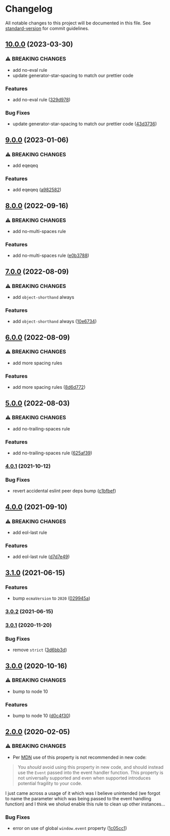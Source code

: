 # Changelog

All notable changes to this project will be documented in this file. See [standard-version](https://github.com/conventional-changelog/standard-version) for commit guidelines.

## [10.0.0](https://github.com/CrowdStrike/eslint-config-crowdstrike/compare/v9.0.0...v10.0.0) (2023-03-30)


### ⚠ BREAKING CHANGES

* add no-eval rule
* update generator-star-spacing to match our prettier code

### Features

* add no-eval rule ([329d978](https://github.com/CrowdStrike/eslint-config-crowdstrike/commit/329d9781a81554ff5a9b85fec492b81cd9c9df06))


### Bug Fixes

* update generator-star-spacing to match our prettier code ([43d3736](https://github.com/CrowdStrike/eslint-config-crowdstrike/commit/43d373673e6c1bcc14c988e61270d1a6ce495105))

## [9.0.0](https://github.com/CrowdStrike/eslint-config-crowdstrike/compare/v8.0.0...v9.0.0) (2023-01-06)


### ⚠ BREAKING CHANGES

* add eqeqeq

### Features

* add eqeqeq ([a982582](https://github.com/CrowdStrike/eslint-config-crowdstrike/commit/a98258243ff045ceb28694a4a2a41a8748ae0e46))

## [8.0.0](https://github.com/CrowdStrike/eslint-config-crowdstrike/compare/v7.0.0...v8.0.0) (2022-09-16)


### ⚠ BREAKING CHANGES

* add no-multi-spaces rule

### Features

* add no-multi-spaces rule ([e0b3788](https://github.com/CrowdStrike/eslint-config-crowdstrike/commit/e0b37888a8acab5a73f2d926a03fadcf1e23c61d))

## [7.0.0](https://github.com/CrowdStrike/eslint-config-crowdstrike/compare/v6.0.0...v7.0.0) (2022-08-09)


### ⚠ BREAKING CHANGES

* add `object-shorthand` always

### Features

* add `object-shorthand` always ([10e6734](https://github.com/CrowdStrike/eslint-config-crowdstrike/commit/10e6734135e4690e86098d6203733c6031459abd))

## [6.0.0](https://github.com/CrowdStrike/eslint-config-crowdstrike/compare/v5.0.0...v6.0.0) (2022-08-09)


### ⚠ BREAKING CHANGES

* add more spacing rules

### Features

* add more spacing rules ([8d6d772](https://github.com/CrowdStrike/eslint-config-crowdstrike/commit/8d6d7724619dbfcb536e06d273d3d4fe42746280))

## [5.0.0](https://github.com/CrowdStrike/eslint-config-crowdstrike/compare/v4.0.1...v5.0.0) (2022-08-03)


### ⚠ BREAKING CHANGES

* add no-trailing-spaces rule

### Features

* add no-trailing-spaces rule ([625af39](https://github.com/CrowdStrike/eslint-config-crowdstrike/commit/625af395b21df76be02c0ec5eceacd36c20bfd6d))

### [4.0.1](https://github.com/CrowdStrike/eslint-config-crowdstrike/compare/v4.0.0...v4.0.1) (2021-10-12)


### Bug Fixes

* revert accidental eslint peer deps bump ([c1bfbef](https://github.com/CrowdStrike/eslint-config-crowdstrike/commit/c1bfbefdf5d1003fd657ec950acdb45aeb01e79d))

## [4.0.0](https://github.com/CrowdStrike/eslint-config-crowdstrike/compare/v3.1.0...v4.0.0) (2021-09-10)


### ⚠ BREAKING CHANGES

* add eol-last rule

### Features

* add eol-last rule ([d7d7e49](https://github.com/CrowdStrike/eslint-config-crowdstrike/commit/d7d7e498781ae147be10b09ab2f22b1fc1909977))

## [3.1.0](https://github.com/CrowdStrike/eslint-config-crowdstrike/compare/v3.0.2...v3.1.0) (2021-06-15)


### Features

* bump `ecmaVersion` to `2020` ([029945a](https://github.com/CrowdStrike/eslint-config-crowdstrike/commit/029945ad5b8f088918fed301f4aa409a0280da16))

### [3.0.2](https://github.com/CrowdStrike/eslint-config-crowdstrike/compare/v3.0.1...v3.0.2) (2021-06-15)

### [3.0.1](https://github.com/CrowdStrike/eslint-config-crowdstrike/compare/v3.0.0...v3.0.1) (2020-11-20)


### Bug Fixes

* remove `strict` ([3d6bb3d](https://github.com/CrowdStrike/eslint-config-crowdstrike/commit/3d6bb3dff7798a92f9b089afe1e89a5d0fe1a84c))

## [3.0.0](https://github.com/CrowdStrike/eslint-config-crowdstrike/compare/v2.0.0...v3.0.0) (2020-10-16)


### ⚠ BREAKING CHANGES

* bump to node 10

### Features

* bump to node 10 ([d0c4f30](https://github.com/CrowdStrike/eslint-config-crowdstrike/commit/d0c4f30741494fbdba7a817a4bfea9282253e944))

## [2.0.0](https://github.com/CrowdStrike/eslint-config-crowdstrike/compare/v1.0.0...v2.0.0) (2020-02-05)


### ⚠ BREAKING CHANGES

* Per [MDN](https://developer.mozilla.org/en-US/docs/Web/API/Window/event)
use of this property is not recommended in new code:

> You *should* avoid using this property in new code, and should instead
> use the `Event` passed into the event handler function. This property
> is not universally supported and even when supported introduces
> potential fragility to your code.

I just came across a usage of it which was I believe unintended (we
forgot to name the parameter which was being passed to the event
handling function) and I think we sholud enable this rule to clean up
other instances...

### Bug Fixes

* error on use of global `window.event` property ([1c05cc1](https://github.com/CrowdStrike/eslint-config-crowdstrike/commit/1c05cc13374ac6d040b9ca2fee2e159bedc14cc4))
